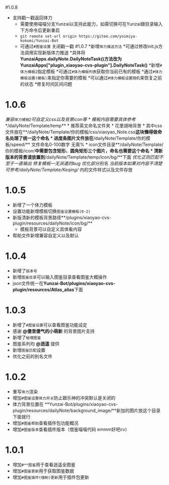 #1.0.8
* 支持戳一戳返回体力
    * 需要使用喵喵分支Yunzai以支持此能力，如需切换可在Yunzai跟目录输入下方命令后更新重启
    * `git remote set-url origin https://gitee.com/yoimiya-kokomi/Yunzai-Bot`
    * 可通过`#图鉴设置` 关闭戳一戳
#1.0.7
*新增`体力推送方法`
    *可通过修改init.js方法调用实现新版体力推送
    *具体将**YunzaiApps.dailyNote.DailyNoteTask()**方法改为**YunzaiApps["plugin_xiaoyao-cvs-plugin"].DailyNoteTask()**
*新增`#体力模板2`指定模板
    *可通过`#体力模板列表`获取你当前已有的模板
    *通过`#体力模板设置(模板)`来指定你需要的模板
    *可以通过`#体力模板设置随机`来恢复之前的状态
*修复时间区间问题

# 1.0.6
*兼容`体力模板2`可自定义css以及背景icon等
    * 模板内容需要具体参考**/dailyNote/Template/temp**
    * 推荐英文命名文件夹
    * 花里胡哨背景
        * 其中css文件放在**/dailyNote/Template/你的模板/css/xiaoyao_Note.css**这块懒得做命名处理了统一这个命名
        * 进度条图片文件放在**/dailyNote/Template/你的模板/speed/** 文件命名0-100数字 无需%
        * icon文件目录**/dailyNote/Template/你的模板/icon/**中需要包含矩形、圆角矩形三个图片，命名也需要这个命名
    * 清新版本的背景请放置到**/dailyNote/Template/temp/icon/bg/**下面
*优化正则匹配不至于一直输出
*修复模板一无派遣的bug
*优化部分别名
*当前版本如果对内容不清楚可参考**/dailyNote/Template/Keqing/** 内的文件样式以及文件存放

# 1.0.5
* 新增了一个体力模板
* 设置功能新增模板切换`图鉴设置模板(0-2)`
* 新版清新的模板背景路径**/plugins/xiaoyao-cvs-plugin/resources/dailyNote/icon/bg/**
    * 模板背景可以自定义具体看内容
* 帮助文件新增兼容自定义以及默认

# 1.0.4
* 新增了`版本号`
* 新增`图鉴目录`可以输入图鉴目录查看图鉴大概操作
* json文件统一在**Yunzai-Bot/plugins/xiaoyao-cvs-plugin/resources/Atlas_alias**下面

# 1.0.3
* 新增了`#图鉴设置`可以查看图鉴功能设定
* 感谢 **@傻里傻气的小萌新** 的背景图片支持
* 新增了`秘境图鉴` 
* 图鉴系列均 **@逍遥** 提供
* 新增`图鉴匹配`设置
* 优化之前的别名文件

# 1.0.2
* 重写`体力`渲染
* 增加`#图鉴设置体力开关`防止跟乐神的冲突默认是关闭的
* 体力背景位置在 **Yunzai-Bot/plugins/xiaoyao-cvs-plugin/resources/dailyNote/background_image/**新加的图片放这个目录下面就行
* 增加`#图鉴帮助`查看插件包功能概况
* 增加`#图鉴版本`查看插件版本（借鉴喵喵代码 emmm好吧cv）

# 1.0.1
* 增加`#**图鉴`用于查看逍遥全图鉴
* 增加`#图鉴更新`用于获取图鉴数据
* 增加`#图鉴插件(强制)更新`用于插件包更新